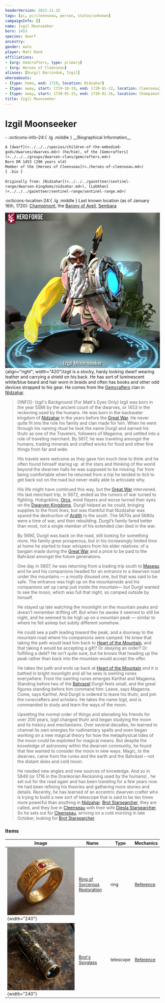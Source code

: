 ```yaml
---
headerVersion: 2023.11.25
tags: [pc, pc/cleenseau, person, status/unknown]
campaignInfo: []
name: Izgil Moonseeker
born: 1453
species: dwarf
ancestry:
gender: male
player: Matt Rand
affiliations:
- {org: Gemcrafters, type: primary}
- {org: Heroes of Cleenseau}
aliases: [Durgil Barzinduk, Izgil]
whereabouts:
- {type: home, end: 1719, location: Nidzahar}
- {type: away, start: 1719-10-19, end: 1720-01-12, location: Cleenseau}
- {type: away, start: 1720-01-15, end: 1720-01-16, location: Champimont}
title: Izgil Moonseeker
---
```

# Izgil Moonseeker
<div class="grid cards ext-narrow-margin ext-one-column" markdown>
- :octicons-info-24:{ .lg .middle } __Biographical Information__

    A [dwarf](<../../../species/children-of-the-embodied-gods/dwarves/dwarves.md>) (he/him), of the [Gemcrafters](<../../../groups/dwarven-clans/gemcrafters.md>)  
    Born DR 1453 (296 years old)  
    Member of the [Heroes of Cleenseau](<./heroes-of-cleenseau.md>)  
    { .bio }

    Originally from: [Nidzahar](<../../../gazetteer/sentinel-range/dwarven-kingdoms/nidzahar.md>), [Labkhan](<../../../gazetteer/sentinel-range/sentinel-range.md>)
</div>

:octicons-location-24:{ .lg .middle } Last known location (as of January 16th, 1720): [Champimont](<../../../gazetteer/greater-sembara/sembara/barony-of-aveil/champimont.md>), the [Barony of Aveil](<../../../gazetteer/greater-sembara/sembara/barony-of-aveil/barony-of-aveil.md>), [Sembara](<../../../gazetteer/greater-sembara/sembara/sembara.md>)


![Izgil Moonseeker](../../../assets/izgil-moonseeker.png){align="right"; width="420"}Izgil is a stocky, hardy looking dwarf wearing leather and carrying a shield on his back. He has sort of luminescent white/blue beard and hair worn in braids and often has books and other odd devices strapped to his gear. He comes from the [Gemcrafters](<../../../groups/dwarven-clans/gemcrafters.md>) clan in [Nidzahar](<../../../gazetteer/sentinel-range/dwarven-kingdoms/nidzahar.md>).

> [!INFO]- Izgil's Background (For Matt's Eyes Only)
>Izgil was born in the year 5586 by the ancient count of the dwarves, or 1453 in the reckoning used by the humans. He was born in the backwater kingdom of [Nidzahar](<../../../gazetteer/sentinel-range/dwarven-kingdoms/nidzahar.md>) in the years before the [Great War](<../../../events/1500s/great-war.md>). He never quite fit into the role his family and clan made for him. When he went through his naming ritual he took the name Durgil and earned his thuhr as one of the Travelers, followers of Maganna, and settled into a role of traveling merchant. By 5617, he was traveling amongst the humans, trading minerals and crafted works for food and other fine things from far and wide.  
>
>His travels were welcome as they gave him much time to think and he often found himself staring up  at the stars and thinking of the world beyond the dwarven halls he was supposed to be missing. Far from being comfortable when he returned from a trip he tended to itch to get back out on the road but never really able to articulate why.  
>
>His life might have continued this way, but the [Great War](<../../../events/1500s/great-war.md>) intervened. His last merchant trip, in 5672, ended as the rumors of war turned to fighting. Hobgoblins, [Orcs](<../../../species/children-of-the-embodied-gods/orcs/orcs.md>), mind flayers and worse turned their eyes on the [Dwarven Kingdoms](<../../../gazetteer/sentinel-range/dwarven-kingdoms/dwarven-kingdoms.md>). Durgil helped as he could, bringing supplies to the front lines, but was thankful that Nizdzahar was spared the destruction of [Ardith](<../../../gazetteer/sentinel-range/dwarven-kingdoms/ardith.md>) to the south. The 5670s and 5680s were a time of war, and then rebuilding. Durgil’s family fared better than most, not a single member of his extended clan died in the war.
>
>By 5690, Durgil was back on the road, still looking for something more. His family grew prosperous, but in his increasingly limited time at home he started to hear whispers from his elder relatives: of a bargain made during the [Great War](<../../../events/1500s/great-war.md>) and a price to be paid to the Bahrâzel amongst the future generations.
>
>One day in 5807, he was returning from a trading trip south to [Maseau](<../../../gazetteer/greater-sembara/duchy-of-maseau/duchy-of-maseau.md>) and he and his companions headed for an entrance to a dwarven road under the mountains — a mostly disused one, but that was said to be safe. The entrance was high up on the mountainside and his companions set up camp just inside the mountain— but Durgil wanted to see the moon, which was full that night, so camped outside by himself.   
>
>He stayed up late watching the moonlight on the mountain peaks and doesn’t remember drifting off. But when he awoke it seemed to still be night, and he seemed to be high up on a mountain peak — similar to where he fell asleep but subtly different somehow. 
>
>He could see a path leading toward the peak, and a doorway to the mountain road where his companions were camped. He knew that taking the path would lead him back to [Heart of the Mountain](<../../../cosmology/multiverse/spiritual-realms/divine-realms/heart-of-the-mountain.md>), and that taking it would be accepting a gift? Or obeying an order? Or fulfilling a debt? He isn’t quite sure, but he knows that heading up the peak rather than back into the mountain would accept the offer.  
>
>He takes the path and ends up back at [Heart of the Mountain](<../../../cosmology/multiverse/spiritual-realms/divine-realms/heart-of-the-mountain.md>) and it is bathed in bright moonlight and all he sees is swirling runes everywhere. From the swirling runes emerges Karthel and Maganna. Standing before two of the [Bahrazel](<../../../cosmology/gods/embodied-gods/bahrazel.md>) Durgil feels small, and the great figures standing before him command him: Leave, says Maganna. Come, says Karthel. And Durgil is ordered to leave his thuhr, and join the runecrafters and scholars. He takes the name Izgil, and is commanded to study and learn the ways of the moon.
>
>Upsetting the normal order of things and alienating his friends for over 200 years, Izgil changed thuhr and began studying the moon and its history and mechanisms. Over several decades, he learned to channel its own energies for rudimentary spells and even began working on a new magical theory for how the metaphysical tides of the moon could be exploited for magical means. But despite the knowledge of astronomy within the dwarven community, he found that few wanted to consider the moon in new ways. Magic, to the dwarves, came from the runes and the earth and the Bahrâzel – not the distant skies and cold moon. 
>
>He needed new angles and new sources of knowledge. And so in 5849 (or 1716 in the Drankorian Reckoning used by the humans) , he set out for the road again and has been traveling for a few years now. He had been refining his theories and gathering more stories and details. Recently, he has learned of an eccentric dwarven crafter who is trying to build a new sort of telescope that is said to be ten times more powerful than anything in [Nidzahar](<../../../gazetteer/sentinel-range/dwarven-kingdoms/nidzahar.md>). [Brot Starsearcher](<../../dwarves/brot-starsearcher.md>), they are called, and they live in [Cleenseau](<../../../gazetteer/greater-sembara/sembara/barony-of-aveil/cleenseau-region/cleenseau/cleenseau.md>) with their wife [Diesla Starsearcher](<../../dwarves/diesla-starsearcher.md>). So he sets out for [Cleenseau](<../../../gazetteer/greater-sembara/sembara/barony-of-aveil/cleenseau-region/cleenseau/cleenseau.md>), arriving on a cold morning in late October, looking for [Brot Starsearcher](<../../dwarves/brot-starsearcher.md>).








### Items
| Image                                      | Name                                                                                                                      | Type      | Mechanics                                                              |
| ------------------------------------------ | ------------------------------------------------------------------------------------------------------------------------- | --------- | ---------------------------------------------------------------------- |
| ![Izgil Ring of Restore](../../../assets/izgil-ring-of-restore.png){width="240"} | [Ring of Sorcerous Restoration](<../../../Campaigns/Cleenseau Campaign/Treasure/Dwarven Ring of Sorcerous Restoration (Izgil).md/>) | ring      | [Reference](https://www.dndbeyond.com/magic-items/4691-pearl-of-power) |
| ![Brot Spyglass](../../../assets/brot-spyglass.png){width="240"}         | [Brot's Spyglass](<../../../Campaigns/Cleenseau Campaign/Treasure/Brot's Telescope (small).md/>)                                    | telescope | [Reference](https://www.dndbeyond.com/equipment/spyglass)              |

